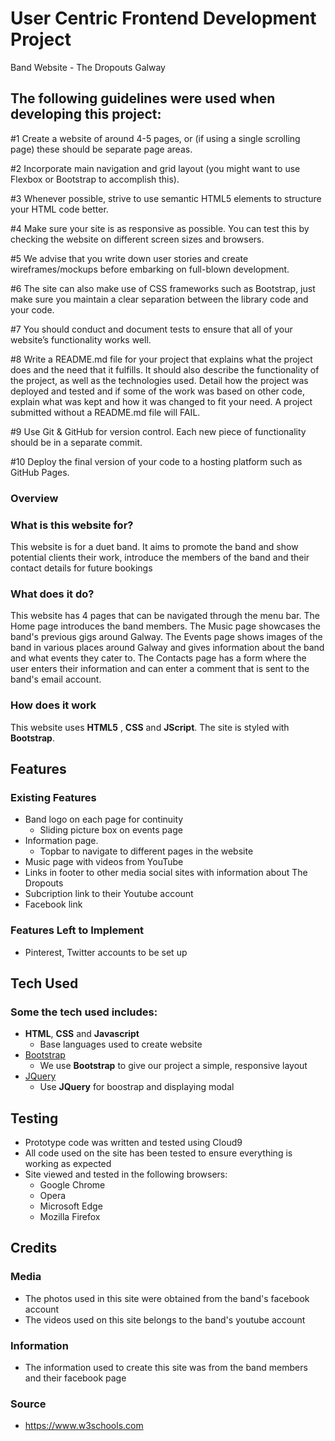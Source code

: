 # User Centric Frontend Development Project
 Band Website - The Dropouts Galway

##  The following guidelines were used when developing this project:

 #1   Create a website of around 4-5 pages, or (if using a single scrolling page) these should be separate page areas.
 
 #2   Incorporate main navigation and grid layout (you might want to use Flexbox or Bootstrap to accomplish this).
 
 #3   Whenever possible, strive to use semantic HTML5 elements to structure your HTML code better.
 
 #4   Make sure your site is as responsive as possible. You can test this by checking the website on different screen sizes and browsers.
 
 #5   We advise that you write down user stories and create wireframes/mockups before embarking on full-blown development.
 
 #6   The site can also make use of CSS frameworks such as Bootstrap, just make sure you maintain a clear separation between the library code and your code.
 
 #7   You should conduct and document tests to ensure that all of your website’s functionality works well.
 
 #8   Write a README.md file for your project that explains what the project does and the need that it fulfills. It should also describe the functionality of the project, as well as the technologies used. Detail how the project was deployed and tested and if some of the work was based on other code, explain what was kept and how it was changed to fit your need. A project submitted without a README.md file will FAIL.
 
 #9   Use Git & GitHub for version control. Each new piece of functionality should be in a separate commit.
 
 #10   Deploy the final version of your code to a hosting platform such as GitHub Pages.

### Overview
 
### What is this website for?
 
This website is for a duet band. It aims to promote the band and show potential clients their work, introduce the members of the band and their contact details for future bookings
 
### What does it do?
 
This website has 4 pages that can be navigated through the menu bar. The Home page introduces the band members. 
The Music page showcases the band's previous gigs around Galway. The Events page shows images of the band in various 
places around Galway and gives information about the band and what events they cater to.
The Contacts page has a form where the user enters their information and can enter a comment that is sent to the band's email account.

### How does it work
 
This website uses **HTML5** , **CSS** and **JScript**. The site is styled with **Bootstrap**. 

## Features
 
### Existing Features
- Band logo on each page for continuity
  - Sliding picture box on events page
- Information page.
  - Topbar to navigate to different pages in the website
- Music page with videos from YouTube
- Links in footer to other media social sites with information about The Dropouts
- Subcription link to their Youtube account
- Facebook link

### Features Left to Implement
- Pinterest, Twitter accounts to be set up

## Tech Used

### Some the tech used includes: 
- **HTML**, **CSS** and **Javascript**
  - Base languages used to create website
- [Bootstrap](http://getbootstrap.com/)
    - We use **Bootstrap** to give our project a simple, responsive layout
- [JQuery](https://jquery.com)
    - Use **JQuery** for boostrap and displaying modal

## Testing
- Prototype code was written and tested using Cloud9
- All code used on the site has been tested to ensure everything is working as expected
- Site viewed and tested in the following browsers:
  - Google Chrome
  - Opera
  - Microsoft Edge
  - Mozilla Firefox

## Credits

### Media
- The photos used in this site were obtained from the band's facebook account
- The videos used on this site belongs to the band's youtube account


### Information
- The information used to create this site was from the band members and their facebook page

### Source
- https://www.w3schools.com




   